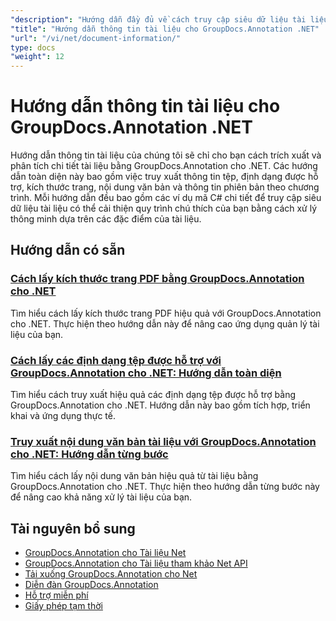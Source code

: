 ```yaml
---
"description": "Hướng dẫn đầy đủ về cách truy cập siêu dữ liệu tài liệu, thông tin trang và thuộc tính tài liệu bằng GroupDocs.Annotation cho .NET."
"title": "Hướng dẫn thông tin tài liệu cho GroupDocs.Annotation .NET"
"url": "/vi/net/document-information/"
type: docs
"weight": 12
---
```


# Hướng dẫn thông tin tài liệu cho GroupDocs.Annotation .NET

Hướng dẫn thông tin tài liệu của chúng tôi sẽ chỉ cho bạn cách trích xuất và phân tích chi tiết tài liệu bằng GroupDocs.Annotation cho .NET. Các hướng dẫn toàn diện này bao gồm việc truy xuất thông tin tệp, định dạng được hỗ trợ, kích thước trang, nội dung văn bản và thông tin phiên bản theo chương trình. Mỗi hướng dẫn đều bao gồm các ví dụ mã C# chi tiết để truy cập siêu dữ liệu tài liệu có thể cải thiện quy trình chú thích của bạn bằng cách xử lý thông minh dựa trên các đặc điểm của tài liệu.

## Hướng dẫn có sẵn

### [Cách lấy kích thước trang PDF bằng GroupDocs.Annotation cho .NET](./groupdocs-annotation-net-retrieve-pdf-page-dimensions/)
Tìm hiểu cách lấy kích thước trang PDF hiệu quả với GroupDocs.Annotation cho .NET. Thực hiện theo hướng dẫn này để nâng cao ứng dụng quản lý tài liệu của bạn.

### [Cách lấy các định dạng tệp được hỗ trợ với GroupDocs.Annotation cho .NET: Hướng dẫn toàn diện](./retrieve-supported-file-formats-groupdocs-annotation-net/)
Tìm hiểu cách truy xuất hiệu quả các định dạng tệp được hỗ trợ bằng GroupDocs.Annotation cho .NET. Hướng dẫn này bao gồm tích hợp, triển khai và ứng dụng thực tế.

### [Truy xuất nội dung văn bản tài liệu với GroupDocs.Annotation cho .NET: Hướng dẫn từng bước](./retrieve-text-content-groupdocs-annotation-net/)
Tìm hiểu cách lấy nội dung văn bản hiệu quả từ tài liệu bằng GroupDocs.Annotation cho .NET. Thực hiện theo hướng dẫn từng bước này để nâng cao khả năng xử lý tài liệu của bạn.

## Tài nguyên bổ sung

- [GroupDocs.Annotation cho Tài liệu Net](https://docs.groupdocs.com/annotation/net/)
- [GroupDocs.Annotation cho Tài liệu tham khảo Net API](https://reference.groupdocs.com/annotation/net/)
- [Tải xuống GroupDocs.Annotation cho Net](https://releases.groupdocs.com/annotation/net/)
- [Diễn đàn GroupDocs.Annotation](https://forum.groupdocs.com/c/annotation)
- [Hỗ trợ miễn phí](https://forum.groupdocs.com/)
- [Giấy phép tạm thời](https://purchase.groupdocs.com/temporary-license/)